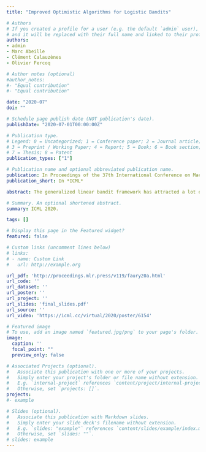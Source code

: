 ```yaml
---
title: "Improved Optimistic Algorithms for Logistic Bandits"

# Authors
# If you created a profile for a user (e.g. the default `admin` user), write the username (folder name) here 
# and it will be replaced with their full name and linked to their profile.
authors:
- admin
- Marc Abeille
- Clément Calauzènes
- Olivier Fercoq

# Author notes (optional)
#author_notes:
#- "Equal contribution"
#- "Equal contribution"

date: "2020-07"
doi: ""

# Schedule page publish date (NOT publication's date).
publishDate: "2020-07-01T00:00:00Z"

# Publication type.
# Legend: 0 = Uncategorized; 1 = Conference paper; 2 = Journal article;
# 3 = Preprint / Working Paper; 4 = Report; 5 = Book; 6 = Book section;
# 7 = Thesis; 8 = Patent
publication_types: ["1"]

# Publication name and optional abbreviated publication name.
publication: In Proceedings of the 37th International Conference on Machine Learning (*ICML*)
publication_short: In *ICML*

abstract: The generalized linear bandit framework has attracted a lot of attention in recent years by extending the well-understood linear setting and allowing to model richer reward structures. It notably covers the logistic model, widely used when rewards are binary. For logistic bandits, the frequentist regret guarantees of existing algorithms are \\(\tilde{\mathcal{O}}(\kappa \sqrt{T})\\), where \\(\kappa\\) is a problem-dependent constant. Unfortunately, \\(\kappa\\) can be arbitrarily large as it scales exponentially with the size of the decision set. This may lead to significantly loose regret bounds and poor empirical performance. In this work, we study the logistic bandit with a focus on the prohibitive dependencies introduced by \\(\kappa\\). We propose a new optimistic algorithm based on a finer examination of the non-linearities of the reward function. We show that it enjoys a \\(\tilde{\mathcal{O}}(\sqrt{T})\\) regret with no dependency in \\(\kappa\\), but for a second order term. Our analysis is based on a new tail-inequality for self-normalized martingales, of independent interest.

# Summary. An optional shortened abstract.
summary: ICML 2020.

tags: []

# Display this page in the Featured widget?
featured: false

# Custom links (uncomment lines below)
# links:
# - name: Custom Link
#   url: http://example.org

url_pdf: 'http://proceedings.mlr.press/v119/faury20a.html'
url_code: ''
url_dataset: ''
url_poster: ''
url_project: ''
url_slides: 'final_slides.pdf'
url_source: ''
url_video: 'https://icml.cc/virtual/2020/poster/6154'

# Featured image
# To use, add an image named `featured.jpg/png` to your page's folder. 
image:
  caption: ''
  focal_point: ""
  preview_only: false

# Associated Projects (optional).
#   Associate this publication with one or more of your projects.
#   Simply enter your project's folder or file name without extension.
#   E.g. `internal-project` references `content/project/internal-project/index.md`.
#   Otherwise, set `projects: []`.
projects:
#- example

# Slides (optional).
#   Associate this publication with Markdown slides.
#   Simply enter your slide deck's filename without extension.
#   E.g. `slides: "example"` references `content/slides/example/index.md`.
#   Otherwise, set `slides: ""`.
# slides: example
---
```




